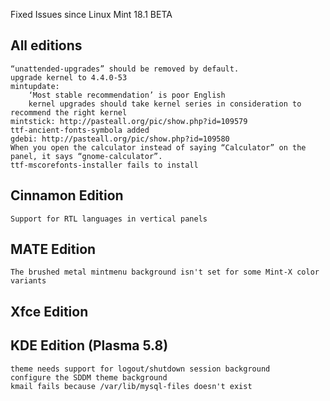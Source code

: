 Fixed Issues since Linux Mint 18.1 BETA

All editions
------------
    “unattended-upgrades” should be removed by default.
    upgrade kernel to 4.4.0-53
    mintupdate:
        ‘Most stable recommendation’ is poor English
        kernel upgrades should take kernel series in consideration to recommend the right kernel
    mintstick: http://pasteall.org/pic/show.php?id=109579
    ttf-ancient-fonts-symbola added
    gdebi: http://pasteall.org/pic/show.php?id=109580
    When you open the calculator instead of saying “Calculator” on the panel, it says “gnome-calculator”.
    ttf-mscorefonts-installer fails to install

Cinnamon Edition
----------------
    Support for RTL languages in vertical panels


MATE Edition
------------
    The brushed metal mintmenu background isn't set for some Mint-X color variants


Xfce Edition
------------


KDE Edition (Plasma 5.8)
------------------------
    theme needs support for logout/shutdown session background
    configure the SDDM theme background
    kmail fails because /var/lib/mysql-files doesn't exist
